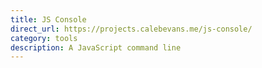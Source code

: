 ```yaml
---
title: JS Console
direct_url: https://projects.calebevans.me/js-console/
category: tools
description: A JavaScript command line
---
```

